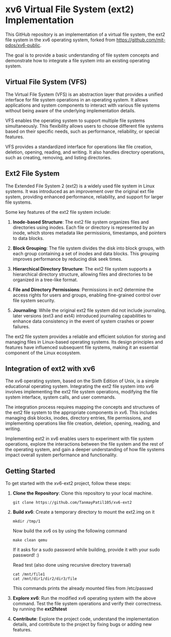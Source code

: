 # xv6 Virtual File System (ext2) Implementation

This GitHub repository is an implementation of a virtual file system, the ext2 file system in the xv6 operating system, forked from https://github.com/mit-pdos/xv6-public. 

The goal is to provide a basic understanding of file system concepts and demonstrate how to integrate a file system into an existing operating system.

## Virtual File System (VFS)

The Virtual File System (VFS) is an abstraction layer that provides a unified interface for file system operations in an operating system. It allows applications and system components to interact with various file systems without being aware of the underlying implementation details.

VFS enables the operating system to support multiple file systems simultaneously. This flexibility allows users to choose different file systems based on their specific needs, such as performance, reliability, or special features.

VFS provides a standardized interface for operations like file creation, deletion, opening, reading, and writing. It also handles directory operations, such as creating, removing, and listing directories. 

## Ext2 File System

The Extended File System 2 (ext2) is a widely used file system in Linux systems. It was introduced as an improvement over the original ext file system, providing enhanced performance, reliability, and support for larger file systems.

Some key features of the ext2 file system include:

1. **Inode-based Structure**: The ext2 file system organizes files and directories using inodes. Each file or directory is represented by an inode, which stores metadata like permissions, timestamps, and pointers to data blocks.

2. **Block Grouping**: The file system divides the disk into block groups, with each group containing a set of inodes and data blocks. This grouping improves performance by reducing disk seek times.

3. **Hierarchical Directory Structure**: The ext2 file system supports a hierarchical directory structure, allowing files and directories to be organized in a tree-like format.

4. **File and Directory Permissions**: Permissions in ext2 determine the access rights for users and groups, enabling fine-grained control over file system security.

5. **Journaling**: While the original ext2 file system did not include journaling, later versions (ext3 and ext4) introduced journaling capabilities to enhance data consistency in the event of system crashes or power failures.

The ext2 file system provides a reliable and efficient solution for storing and managing files in Linux-based operating systems. Its design principles and features have influenced subsequent file systems, making it an essential component of the Linux ecosystem.

## Integration of ext2 with xv6

The xv6 operating system, based on the Sixth Edition of Unix, is a simple educational operating system. Integrating the ext2 file system into xv6 involves implementing the ext2 file system operations, modifying the file system interface, system calls, and user commands.

The integration process requires mapping the concepts and structures of the ext2 file system to the appropriate components in xv6. This includes managing disk blocks, inodes, directory entries, file permissions, and implementing operations like file creation, deletion, opening, reading, and writing.

Implementing ext2 in xv6 enables users to experiment with file system operations, explore the interactions between the file system and the rest of the operating system, and gain a deeper understanding of how file systems impact overall system performance and functionality.
## Getting Started

To get started with the xv6-ext2 project, follow these steps:

1. **Clone the Repository**: Clone this repository to your local machine.
   ```
   git clone https://github.com/TanmayPatil105/xv6-ext2
   ```

2. **Build xv6**: Create a temporary directory to mount the ext2.img on it
   ```
   mkdir /tmp/1  
   ```
   Now build the xv6 os by using the following command
   ```
   make clean qemu
   ```

   If it asks for a sudo password while building, provide it with your sudo password! :)

   Read test (also done using recursive directory traversal)
   ```
   cat /mnt/file1
   cat /mnt/dir1/dir2/dir3/file
   ```
   This commands prints the already mounted files from /etc/passwd
   
4. **Explore xv6**: Run the modified xv6 operating system with the above command. Test the file system operations and verify their correctness.
   by running the **ext2fstest**
   
5. **Contribute**: Explore the project code, understand the implementation details, and contribute to the project by fixing bugs or adding new features.







